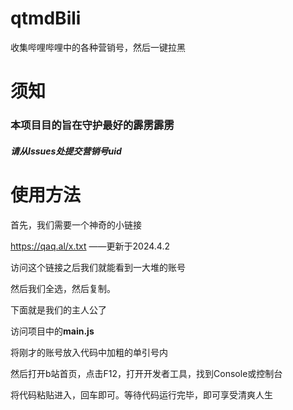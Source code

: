 # qtmdBili
收集哔哩哔哩中的各种营销号，然后一键拉黑

# 须知
### 本项目目的旨在守护最好的霹雳霹雳
##### 请从Issues处提交营销号uid

# 使用方法
首先，我们需要一个神奇的小链接

https://qaq.al/x.txt ——更新于2024.4.2

访问这个链接之后我们就能看到一大堆的账号

然后我们全选，然后复制。

下面就是我们的主人公了

访问项目中的**main.js**

将刚才的账号放入代码中加粗的单引号内

然后打开b站首页，点击F12，打开开发者工具，找到Console或控制台

将代码粘贴进入，回车即可。等待代码运行完毕，即可享受清爽人生
